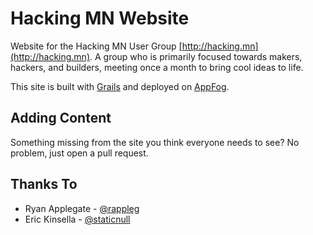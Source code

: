 Hacking MN Website
===========
Website for the Hacking MN User Group [http://hacking.mn](http://hacking.mn).  A group who is primarily focused towards makers, hackers, and builders, meeting once a month to bring cool ideas to life.

This site is built with [Grails](http://grails.org) and deployed on [AppFog](http://www.appfog.com).

Adding Content
--------------
Something missing from the site you think everyone needs to see? No problem, just open a pull request.

Thanks To
---------
* Ryan Applegate - [@rappleg](http://twitter.com/rappleg)
* Eric Kinsella - [@staticnull](http://twitter.com/staticnull)
